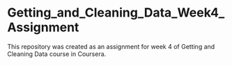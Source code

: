 # Getting_and_Cleaning_Data_Week4_Assignment

This repository was created as an assignment for week 4 of Getting and Cleaning Data course in Coursera.


